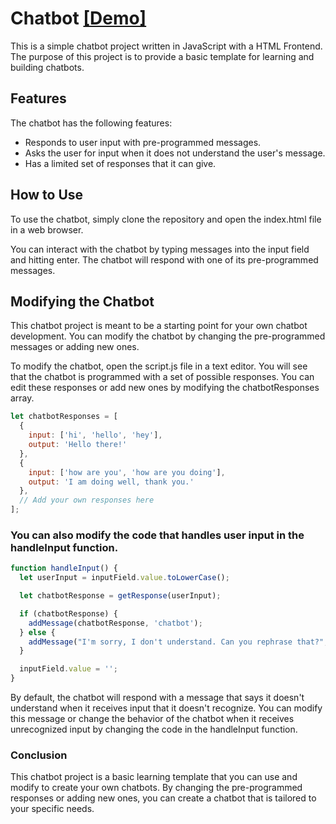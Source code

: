 # Chatbot [[Demo]](https://sircryptic.github.io/Basic-Websites-Portfolio/Simple-Chat-Bot-JS/ChatBot/index.html)

This is a simple chatbot project written in JavaScript with a HTML Frontend. The purpose of this project is to provide a basic template for learning and building chatbots.

## Features

The chatbot has the following features:

- Responds to user input with pre-programmed messages.
- Asks the user for input when it does not understand the user's message.
- Has a limited set of responses that it can give.

## How to Use

To use the chatbot, simply clone the repository and open the index.html file in a web browser.

You can interact with the chatbot by typing messages into the input field and hitting enter. The chatbot will respond with one of its pre-programmed messages.

## Modifying the Chatbot
This chatbot project is meant to be a starting point for your own chatbot development. You can modify the chatbot by changing the pre-programmed messages or adding new ones.

To modify the chatbot, open the script.js file in a text editor. You will see that the chatbot is programmed with a set of possible responses. You can edit these responses or add new ones by modifying the chatbotResponses array.

```javascript
let chatbotResponses = [
  {
    input: ['hi', 'hello', 'hey'],
    output: 'Hello there!'
  },
  {
    input: ['how are you', 'how are you doing'],
    output: 'I am doing well, thank you.'
  },
  // Add your own responses here
];
```

### You can also modify the code that handles user input in the handleInput function.

```javascript
function handleInput() {
  let userInput = inputField.value.toLowerCase();

  let chatbotResponse = getResponse(userInput);

  if (chatbotResponse) {
    addMessage(chatbotResponse, 'chatbot');
  } else {
    addMessage("I'm sorry, I don't understand. Can you rephrase that?", 'chatbot');
  }

  inputField.value = '';
}
```

By default, the chatbot will respond with a message that says it doesn't understand when it receives input that it doesn't recognize. You can modify this message or change the behavior of the chatbot when it receives unrecognized input by changing the code in the handleInput function.

### Conclusion
This chatbot project is a basic learning template that you can use and modify to create your own chatbots. By changing the pre-programmed responses or adding new ones, you can create a chatbot that is tailored to your specific needs.
